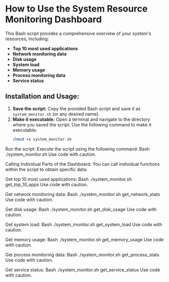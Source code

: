 # How to Use the System Resource Monitoring Dashboard

This Bash script provides a comprehensive overview of your system's resources, including:

* **Top 10 most used applications**
* **Network monitoring data**
* **Disk usage**
* **System load**
* **Memory usage**
* **Process monitoring data**
* **Service status**

## Installation and Usage:

1. **Save the script:** Copy the provided Bash script and save it as `system_monitor.sh` (or any desired name).
2. **Make it executable:** Open a terminal and navigate to the directory where you saved the script. Use the following command to make it executable:
   ```bash
   chmod +x system_monitor.sh
Run the script: Execute the script using the following command:
Bash
./system_monitor.sh
Use code with caution.

Calling Individual Parts of the Dashboard:
You can call individual functions within the script to obtain specific data:

Get top 10 most used applications:
Bash
./system_monitor.sh get_top_10_apps
Use code with caution.

Get network monitoring data:
Bash
./system_monitor.sh get_network_stats
Use code with caution.

Get disk usage:
Bash
./system_monitor.sh get_disk_usage
Use code with caution.

Get system load:
Bash
./system_monitor.sh get_system_load
Use code with caution.

Get memory usage:
Bash
./system_monitor.sh get_memory_usage
Use code with caution.

Get process monitoring data:
Bash
./system_monitor.sh get_process_stats
Use code with caution.

Get service status:
Bash
./system_monitor.sh get_service_status
Use code with caution.







